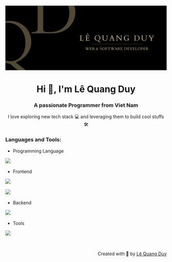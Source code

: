 ![namecard](LeQuangDuyIT.png)

<h1 align="center">Hi 👋, I'm Lê Quang Duy</h1>
<h3 align="center">A passionate Programmer from Viet Nam</h3>
<p align="center">I love exploring new tech stack 💻 and leveraging them to build cool stuffs 🛠️</p>

<h3 align="left">Languages and Tools:</h3>

- Programming Language
<p align="left">
  <a href="https://skillicons.dev">
    <img src="https://skillicons.dev/icons?i=js,ts" />
  </a>
</p>

- Frontend
<p align="left">
  <a href="https://skillicons.dev">
    <img src="https://skillicons.dev/icons?i=html,css,react,nextjs,vue,nuxtjs,vite,redux,atom" />
  </a>
</p>
<p align="left">
  <a href="https://skillicons.dev">
    <img src="https://skillicons.dev/icons?i=styledcomponents,sass,bootstrap,tailwind,materialui" />
  </a>
</p>

- Backend
<p align="left">
  <a href="https://skillicons.dev">
    <img src="https://skillicons.dev/icons?i=nodejs,express,mongodb" />
  </a>
</p>

- Tools
<p align="left">
  <a href="https://skillicons.dev">
    <img src="https://skillicons.dev/icons?i=git,github,vscode,postman,figma" />
  </a>
</p>

<br/>

<p align="right" > Created with 🧡 by <a href="https://duylq-dev.vercel.app">Lê Quang Duy</a></p>
